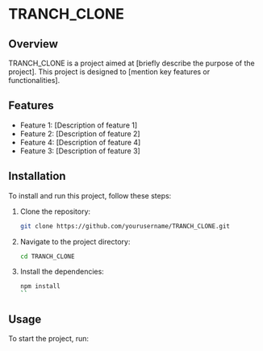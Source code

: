 # TRANCH_CLONE

## Overview
TRANCH_CLONE is a project aimed at [briefly describe the purpose of the project]. This project is designed to [mention key features or functionalities].

## Features
- Feature 1: [Description of feature 1]
- Feature 2: [Description of feature 2]
- Feature 4: [Description of feature 4]
- Feature 3: [Description of feature 3]

## Installation
To install and run this project, follow these steps:

1. Clone the repository:
    ```sh
    git clone https://github.com/yourusername/TRANCH_CLONE.git
    ```
2. Navigate to the project directory:
    ```sh
    cd TRANCH_CLONE
    ```
3. Install the dependencies:
    ```sh
    npm install
    ``

## Usage
To start the project, run: